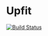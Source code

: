 Upfit
=====

[![Build Status](https://travis-ci.org/bpaulin/upfit.png?branch=master)](https://travis-ci.org/bpaulin/upfit)

